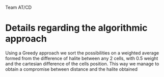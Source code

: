 Team AT/CD

# Details regarding the algorithmic approach
Using a Greedy approach we sort the possibilities on a weighted average formed from the difference
of halite between any 2 cells, with 0.5 weight and the cartesian difference of the cells position. This way
we manage to obtain a compromise between distance and the halite obtained
